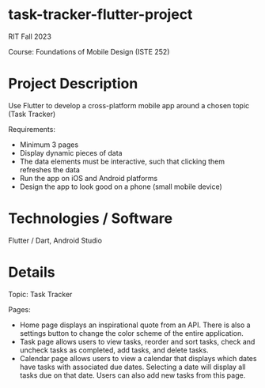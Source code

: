 # task-tracker-flutter-project

RIT Fall 2023

Course: Foundations of Mobile Design (ISTE 252)

# Project Description

Use Flutter to develop a cross-platform mobile app around a chosen topic (Task Tracker)

Requirements:
- Minimum 3 pages
- Display dynamic pieces of data
- The data elements must be interactive, such that clicking them refreshes the data
- Run the app on iOS and Android platforms
- Design the app to look good on a phone (small mobile device)

# Technologies / Software

Flutter / Dart, Android Studio

# Details

Topic: Task Tracker

Pages: 
- Home page displays an inspirational quote from an API. There is also a settings button to change the color scheme of the entire application.
- Task page allows users to view tasks, reorder and sort tasks, check and uncheck tasks as completed, add tasks, and delete tasks.
- Calendar page allows users to view a calendar that displays which dates have tasks with associated due dates. Selecting a date will display all tasks due on that date. Users can also add new tasks from this page.

